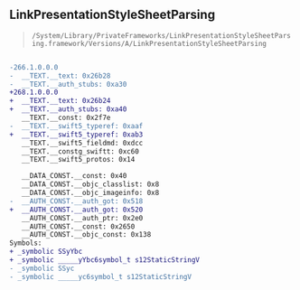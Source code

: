 ## LinkPresentationStyleSheetParsing

> `/System/Library/PrivateFrameworks/LinkPresentationStyleSheetParsing.framework/Versions/A/LinkPresentationStyleSheetParsing`

```diff

-266.1.0.0.0
-  __TEXT.__text: 0x26b28
-  __TEXT.__auth_stubs: 0xa30
+268.1.0.0.0
+  __TEXT.__text: 0x26b24
+  __TEXT.__auth_stubs: 0xa40
   __TEXT.__const: 0x2f7e
-  __TEXT.__swift5_typeref: 0xaaf
+  __TEXT.__swift5_typeref: 0xab3
   __TEXT.__swift5_fieldmd: 0xdcc
   __TEXT.__constg_swiftt: 0xc60
   __TEXT.__swift5_protos: 0x14

   __DATA_CONST.__const: 0x40
   __DATA_CONST.__objc_classlist: 0x8
   __DATA_CONST.__objc_imageinfo: 0x8
-  __AUTH_CONST.__auth_got: 0x518
+  __AUTH_CONST.__auth_got: 0x520
   __AUTH_CONST.__auth_ptr: 0x2e0
   __AUTH_CONST.__const: 0x2650
   __AUTH_CONST.__objc_const: 0x138
Symbols:
+ _symbolic SSyYbc
+ _symbolic _____yYbc6symbol_t s12StaticStringV
- _symbolic SSyc
- _symbolic _____yc6symbol_t s12StaticStringV

```
